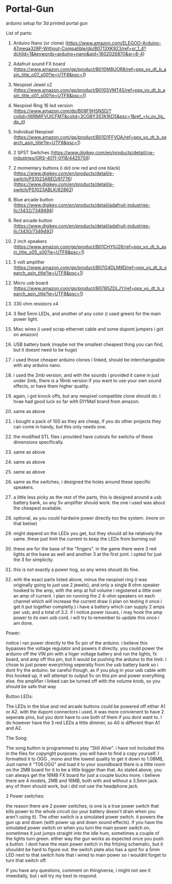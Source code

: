 # Portal-Gun
arduino setup for 3d printed portal gun

List of parts:

1. Arduino Nano (or clone) (https://www.amazon.com/ELEGOO-Arduino-ATmega328P-Without-Compatible/dp/B0713XK923/ref=sr_1_4?dchild=1&keywords=arduino+nano&qid=1602026870&sr=8-4)
2. Adafruit sound FX board (https://www.amazon.com/gp/product/B010M8UOR8/ref=ppx_yo_dt_b_asin_title_o07_s00?ie=UTF8&psc=1)
3. Neopixel Jewel x2 (https://www.amazon.com/gp/product/B0105VMT4S/ref=ppx_yo_dt_b_asin_title_o01_s00?ie=UTF8&psc=1)
4. Neopixel Ring 16 led version (https://www.amazon.com/dp/B08F9HSNSD/?coliid=IWRMIFVUICFMT&colid=3CGBY3S7A1KD5&psc=1&ref_=lv_ov_lig_dp_it)
5. Individual Neopixel (https://www.amazon.com/gp/product/B01D1FFVOA/ref=ppx_yo_dt_b_search_asin_title?ie=UTF8&psc=1)
6. 2 SPST Switches (https://www.digikey.com/en/products/detail/cw-industries/GRS-4011-0118/4425759)
7. 2 momentary buttons (i did one red and one black) (https://www.digikey.com/en/products/detail/e-switch/PS1023ARED/81776) (https://www.digikey.com/en/products/detail/e-switch/PS1023ABLK/82862)
8. Blue arcade button (https://www.digikey.com/en/products/detail/adafruit-industries-llc/3432/7349494)
9. Red arcade button (https://www.digikey.com/en/products/detail/adafruit-industries-llc/3430/7349492)
10. 2 inch speakers (https://www.amazon.com/gp/product/B01CHYIU26/ref=ppx_yo_dt_b_asin_title_o05_s00?ie=UTF8&psc=1)
11. 5 volt amplifier (https://www.amazon.com/gp/product/B07G4DLM9D/ref=ppx_yo_dt_b_search_asin_title?ie=UTF8&psc=1)
12. Micro usb board (https://www.amazon.com/gp/product/B07B5ZDLJY/ref=ppx_yo_dt_b_search_asin_title?ie=UTF8&psc=1)
13. 330 ohm resistors x4
14. 3 Red 5mm LEDs, and another of any color (i used green) for the main power light.
15. Misc wires (i used scrap ethernet cable and some dupont jumpers i got on amazon)
16. USB battery bank (maybe not the smallest cheapest thing you can find, but it doesnt need to be huge)

1. i used those cheaper arduino clones i linked, should be interchangeable with any arduino nano.
2. i used the 2mb version, and with the sounds i provided it came in just under 2mb, there is a 16mb version if you want to use your own sound effects, or have them higher quality.
3. again, i got knock offs, but any neopixel compatible clone should do. I hvae had good luck so far with DIYMall brand from amazon.
4. same as above
5. i bought a pack of 100 as they are cheap, if you do other projects they can come in handy, but this only needs one.
6. the modified STL files i provided have cutouts for switchs of these dimensions specifically.
7. same as above
8. same as above
9. same as above
10. same as the switches, i designed the holes around these specific speakers.
11. a little less picky as the rest of the parts, this is designed around a usb battery bank, so any 5v amplifier should work. the one i used was about the cheapest available.
12. optional, as you could hardwire power directly too the system. (more on that below)
13. might depend on the LEDs you get, but they should all be relatively the same. these just limit the current to keep the LEDs from burning out
14. these are for the base of the "fingers". in the game there were 3 red lights at the base as well and another 3 at the first joint. i opted for just the 3 for simplicity.
15. this is not exactly a power hog, so any wires should do fine.
16. with the exact parts listed above, minus the neopixel ring (i was originally going to just use 2 jewels), and only a single 8 ohm speaker hooked to the amp, with the amp at full volume i registered a little over an amp of current. i plan on running the 2 4-ohm speakers on each channel which will increase the current draw (i plan on testing it once i get it put together completly.) i have a battery which can supply 2 amps per usb, and a total of 3.2. if i notice power issues, i may hook the amp power to its own usb cord. i will try to remember to update this once i am done.


Power:

notice i ran power directly to the 5v pin of the arduino. i believe this bypasses the voltage regulator and powers it directly. you could power the arduino off the VIN pin with a higer voltage battery and run the lights, fx board, and amp off this pin, but it would be pushing the arduino to the limit. i chose to just power everytrhing seperatly from the usb battery bank so i dont fry the arduino. be careful though, as if you plug in your usb cable with this hooked up, it will attempt to output 5v on this pin and power everything else. the amplifier i linked can be turned off with the volume knob, so you should be safe that way

Button LEDs:

The LEDs in the blue and red arcade buttons could be powered off either A1 or A2. with the dupont connectors i used, it was more convienent to have 2 seperate pins, but you dont have to use both of them if you dont want to. I do however have the 3 red LEDs a little dimmer, so A0 is different than A1 and A2.

The Song:

The song button is programmed to play "Still Alive". i have not included this in the files for copyright purposes. you will have to find a copy yourself. I formatted it to OGG , mono and the lowest quality to get it down to 1.08MB, Just name it "T06.OGG" and load it to your soundboard there is a little room on the 2MB board for it to be a little bigger than that. As stated above, you can always get the 16MB FX board for just a couple bucks more. i believe there are 4 models, 2MB and 16MB, both with and without a 3.5mm jack. any of them should work, but i did not use the headphone jack.

2 Power switches:

the reason there are 2 power switches, is one is a true power switch that kills power to the whole circuit (so your battery doesn't drain when you aren't using it). The other switch is a simulated power switch. it powers the gun up and down (with power up and down sound effects). if you have the simulated power switch on when you turn the main power switch on, sometimes it just jumps straight into the idle hum, sometimes a couple of the lights turn green. either way the gun works as expected once you push a button. I dont have the main power switch in the fritzing schematic, but it shouldnt be hard to figure out. the switch plate also has a spot for a 5mm LED next to that switch hole that i wired to main power so i wouldnt forget to turn that switch off.

If you have any questions, comment on thingiverse, i might not see it imeediatly, but i will try my best to respond.
